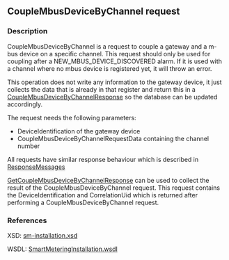 ## CoupleMbusDeviceByChannel request

### Description
CoupleMbusDeviceByChannel is a request to couple a gateway and a m-bus device on a specific channel. This request should only be used for coupling after a NEW_MBUS_DEVICE_DISCOVERED alarm. If it is used with a channel where no mbus device is registered yet, it will throw an error. 

This operation does not write any information to the gateway device, it just collects the data that is already in that register and return this in a [CoupleMbusDeviceByChannelResponse](GetCoupleMbusDeviceByChannelResponse.md) so the database can be updated accordingly. 

The request needs the following parameters:
- DeviceIdentification of the gateway device
- CoupleMbusDeviceByChannelRequestData containing the channel number

All requests have similar response behaviour which is described in [ResponseMessages](ResponseMessages.md)

[GetCoupleMbusDeviceByChannelResponse](GetCoupleMbusDeviceByChannelResponse.md) can be used to collect the result of the CoupleMbusDeviceByChannel request. This request contains the DeviceIdentification and CorrelationUid which is returned after performing a CoupleMbusDeviceByChannel request.

### References

XSD: [sm-installation.xsd](https://github.com/OSGP/Shared/blob/development/osgp-ws-smartmetering/src/main/resources/schemas/sm-installation.xsd)

WSDL: [SmartMeteringInstallation.wsdl](https://github.com/OSGP/Shared/blob/development/osgp-ws-smartmetering/src/main/resources/SmartMeteringInstallation.wsdl)
